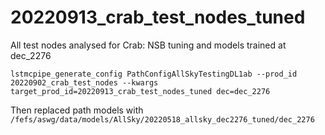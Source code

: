 # 20220913_crab_test_nodes_tuned

All test nodes analysed for Crab: NSB tuning and models trained at dec_2276


```
lstmcpipe_generate_config PathConfigAllSkyTestingDL1ab --prod_id 20220902_crab_test_nodes --kwargs target_prod_id=20220913_crab_test_nodes_tuned dec=dec_2276
```

Then replaced path models with `/fefs/aswg/data/models/AllSky/20220518_allsky_dec2276_tuned/dec_2276` 




